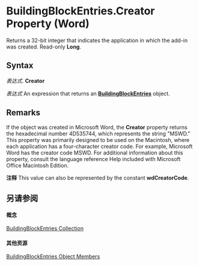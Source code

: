 
# BuildingBlockEntries.Creator Property (Word)

Returns a 32-bit integer that indicates the application in which the add-in was created. Read-only  **Long**.


## Syntax

 _表达式_. **Creator**

 _表达式_ An expression that returns an **[BuildingBlockEntries](9c5946e9-947d-7284-ab16-b570bf7f0ff3.md)** object.


## Remarks

If the object was created in Microsoft Word, the  **Creator** property returns the hexadecimal number 4D535744, which represents the string "MSWD." This property was primarily designed to be used on the Macintosh, where each application has a four-character creator code. For example, Microsoft Word has the creator code MSWD. For additional information about this property, consult the language reference Help included with Microsoft Office Macintosh Edition.


 **注释**  This value can also be represented by the constant  **wdCreatorCode**.


## 另请参阅


#### 概念


[BuildingBlockEntries Collection](9c5946e9-947d-7284-ab16-b570bf7f0ff3.md)
#### 其他资源


[BuildingBlockEntries Object Members](http://msdn.microsoft.com/library/6c3d6fe5-149a-a14a-10fe-80407cb8b515%28Office.15%29.aspx)